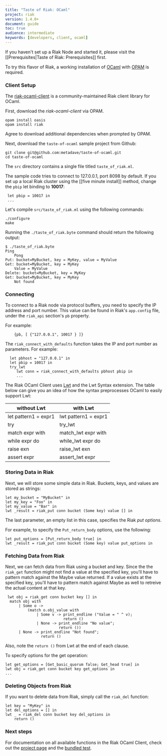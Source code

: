 ```yaml
---
title: "Taste of Riak: OCaml"
project: riak
version: 1.4.0+
document: guide
toc: true
audience: intermediate
keywords: [developers, client, ocaml]
---
```


If you haven't set up a Riak Node and started it, please visit the
[[Prerequisites|Taste of Riak: Prerequisites]] first.

To try this flavor of Riak, a working installation of [OCaml](http://ocaml.org/) with [OPAM](http://opam.ocamlpro.com/doc/Quick_Install.html) is required. 

### Client Setup

The [riak-ocaml-client](http://metadave.github.io/riak-ocaml-client/) is a community-maintained Riak client library for OCaml.

First, download the *riak-ocaml-client* via OPAM.

```
opam install oasis
opam install riak
```

Agree to download additional dependencies when prompted by OPAM.


Next, download the `taste-of-ocaml` sample project from Github:

```
git clone git@github.com:metadave/taste-of-ocaml.git
cd taste-of-ocaml
```

The `src` directory contains a single file titled `taste_of_riak.ml`.

The sample code tries to connect to 127.0.0.1, port 8098 by default. If you set up a local Riak cluster using the [[five minute install]] method,
change the `pbip` let binding to **10017**:

```
 let pbip = 10017 in
 ...
```

Let's compile `src/taste_of_riak.ml` using the following commands:

```
./configure
make
```

Running the `./taste_of_riak.byte` command should return the following output:

```
$ ./taste_of_riak.byte
Ping
	Pong
Put: bucket=MyBucket, key = MyKey, value = MyValue
Get: bucket=MyBucket, key = MyKey
	Value = MyValue
Delete: bucket=MyBucket, key = MyKey
Get: bucket=MyBucket, key = MyKey
	Not found
```

### Connecting

To connect to a Riak node via protocol buffers, you need to specify the IP address and port number. This value can be found in Riak's `app.config` file, under the `riak_api` section's `pb` property.

For example:

```	
	{pb, [ {"127.0.0.1", 10017 } ]}
```

The `riak_connect_with_defaults` function takes the IP and port number as parameters.
For example:

```
  let pbhost = "127.0.0.1" in
  let pbip = 10017 in
  try_lwt
     lwt conn = riak_connect_with_defaults pbhost pbip in
     ...
```

The Riak OCaml Client uses [Lwt](http://ocsigen.org/lwt/manual/) and the Lwt Syntax extension. The table below can give you an idea of how the syntax preprocesses OCaml to easily support Lwt:


without Lwt           | with Lwt
----------------------|---------------------
let pattern1 = expr1  |	lwt pattern1 = expr1
try                   | try_lwt
match expr with       | match_lwt expr with
while expr do         | while_lwt expr do
raise exn             | raise_lwt exn
assert expr	           | assert_lwt expr


### Storing Data in Riak

Next, we will store some simple data in Riak. Buckets, keys, and values are stored as strings:

```
let my_bucket = "MyBucket" in
let my_key = "Foo" in
let my_value = "Bar" in
lwt _result = riak_put conn bucket (Some key) value [] in
```

The last parameter, an empty list in this case, specifies the Riak *put options*. 

For example, to specify the `Put_return_body` options, use the following:

```
let put_options = [Put_return_body true] in
lwt _result = riak_put conn bucket (Some key) value put_options in
```


### Fetching Data from Riak

Next, we can fetch data from Riak using a bucket and key. Since the the `riak_get` function might not find a value at the specified key, you'll have to pattern match against the Maybe value returned. If a value exists at the specified key, you'll have to pattern match against Maybe as well to retreive the actual content at that key.


```
 lwt obj = riak_get conn bucket key [] in
  match obj with
      | Some o ->
          (match o.obj_value with
              | Some v -> print_endline ("Value = " ^ v);
                          return ()
              | None -> print_endline "No value";
                        return ())
      | None -> print_endline "Not found";
                return ()
```

Also, note the `return ()` from Lwt at the end of each clause. 

To specify options for the get operation:

```
let get_options = [Get_basic_quorum false; Get_head true] in
lwt obj = riak_get conn bucket key get_options in
...
```


### Deleting Objects from Riak

If you want to delete data from Riak, simply call the `riak_del` function:

```
let key = "MyKey" in
let del_options = [] in
lwt _ = riak_del conn bucket key del_options in
    return ()
```

### Next steps

For documentation on all available functions in the Riak OCaml Client, check out the [project page](http://metadave.github.io/riak-ocaml-client/) and the [bundled test](https://github.com/metadave/riak-ocaml-client/blob/master/test/test.ml).
